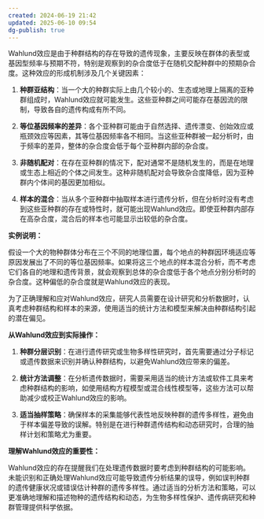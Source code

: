 ```yaml
---
created: 2024-06-19 21:42
updated: 2025-06-10 09:54
dg-publish: true
---
```

Wahlund效应是由于种群结构的存在导致的遗传现象，主要反映在群体的表型或基因型频率与预期不符，特别是观察到的杂合度低于在随机交配种群中的预期杂合度。这种效应的形成机制涉及几个关键因素：

  

1. **种群亚结构**：当一个大的种群实际上由几个较小的、生态或地理上隔离的亚种群组成时，Wahlund效应就可能发生。这些亚种群之间可能存在基因流的限制，导致各自的遗传构成有所不同。

2. **等位基因频率的差异**：各个亚种群可能由于自然选择、遗传漂变、创始效应或瓶颈效应等因素，其等位基因频率各不相同。当这些亚种群被一起分析时，由于频率的差异，整体的杂合度会低于每个亚种群内部的杂合度。

3. **非随机配对**：在存在亚种群的情况下，配对通常不是随机发生的，而是在地理或生态上相近的个体之间发生。这种非随机配对会导致杂合度降低，因为亚种群内个体间的基因更加相似。

4. **样本的混合**：当从多个亚种群中抽取样本进行遗传分析，但在分析时没有考虑到这些亚种群的存在或特性时，就可能出现Wahlund效应。即使亚种群内部存在高杂合度，混合后的样本也可能显示出较低的杂合度。

  

**实例说明：**

  

假设一个大的物种群体分布在三个不同的地理位置，每个地点的种群因环境适应等原因发展出了不同的等位基因频率。如果将这三个地点的样本混合分析，而不考虑它们各自的地理和遗传背景，就会观察到总体的杂合度低于各个地点分别分析时的杂合度。这种偏低的杂合度就是Wahlund效应的表现。

  

为了正确理解和应对Wahlund效应，研究人员需要在设计研究和分析数据时，认真考虑种群结构和样本的来源，使用适当的统计方法和模型来解决由种群结构引起的潜在偏见。


**从Wahlund效应到实际操作：**

  

1. **种群分层识别**：在进行遗传研究或生物多样性研究时，首先需要通过分子标记或遗传数据来识别并确认种群结构，以避免Wahlund效应带来的偏差。

2. **统计方法调整**：在分析遗传数据时，需要采用适当的统计方法或软件工具来考虑种群结构的影响，如使用结构方程模型或混合线性模型等，这些方法可以帮助减少或校正Wahlund效应的影响。

3. **适当抽样策略**：确保样本的采集能够代表性地反映种群的遗传多样性，避免由于样本偏差导致的误解。特别是在进行种群遗传结构和动态研究时，合理的抽样计划和策略尤为重要。

  

**理解Wahlund效应的重要性：**

  

Wahlund效应的存在提醒我们在处理遗传数据时要考虑到种群结构的可能影响。未能识别和正确处理Wahlund效应可能导致遗传分析结果的误导，例如误判种群的遗传健康状况或错误估计种群的遗传多样性。通过适当的分析方法和策略，可以更准确地理解和描述物种的遗传结构和动态，为生物多样性保护、遗传病研究和种群管理提供科学依据。